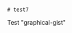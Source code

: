                                                                                                                                                                                                                                                                                                                                           # test7
Test "graphical-gist"